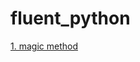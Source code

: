 # fluent_python

[1. magic method](https://github.com/hsh2438/fluent_python/blob/master/1_magic_methods.md)
